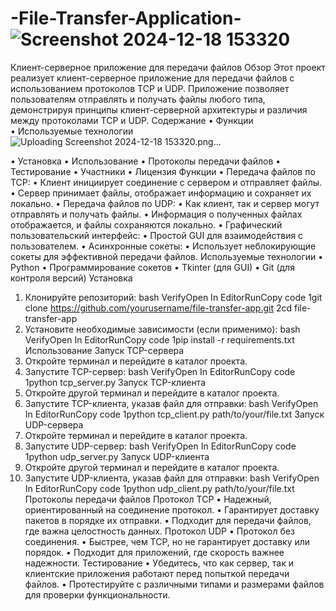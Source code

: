 # -File-Transfer-Application-![Screenshot 2024-12-18 153320](https://github.com/user-attachments/assets/5833a81e-d636-4124-9ef1-e5328c831a5c)

Клиент-серверное приложение для передачи файлов
Обзор
Этот проект реализует клиент-серверное приложение для передачи файлов с использованием протоколов TCP и UDP. Приложение позволяет пользователям отправлять и получать файлы любого типа, демонстрируя принципы клиент-серверной архитектуры и различия между протоколами TCP и UDP.
Содержание
•	Функции      
•	Используемые технологии![Uploading Screenshot 2024-12-18 153320.png…]()

•	Установка
•	Использование
•	Протоколы передачи файлов
•	Тестирование
•	Участники
•	Лицензия
Функции
•	Передача файлов по TCP:
•	Клиент инициирует соединение с сервером и отправляет файлы.
•	Сервер принимает файлы, отображает информацию и сохраняет их локально.
•	Передача файлов по UDP:
•	Как клиент, так и сервер могут отправлять и получать файлы.
•	Информация о полученных файлах отображается, и файлы сохраняются локально.
•	Графический пользовательский интерфейс:
•	Простой GUI для взаимодействия с пользователем.
•	Асинхронные сокеты:
•	Использует неблокирующие сокеты для эффективной передачи файлов.
Используемые технологии
•	Python
•	Программирование сокетов
•	Tkinter (для GUI)
•	Git (для контроля версий)
Установка
1.	Клонируйте репозиторий:
bash
VerifyOpen In EditorRunCopy code
1git clone https://github.com/yourusername/file-transfer-app.git
2cd file-transfer-app
2.	Установите необходимые зависимости (если применимо):
bash
VerifyOpen In EditorRunCopy code
1pip install -r requirements.txt
Использование
Запуск TCP-сервера
1.	Откройте терминал и перейдите в каталог проекта.
2.	Запустите TCP-сервер:
bash
VerifyOpen In EditorRunCopy code
1python tcp_server.py
Запуск TCP-клиента
1.	Откройте другой терминал и перейдите в каталог проекта.
2.	Запустите TCP-клиента, указав файл для отправки:
bash
VerifyOpen In EditorRunCopy code
1python tcp_client.py path/to/your/file.txt
Запуск UDP-сервера
1.	Откройте терминал и перейдите в каталог проекта.
2.	Запустите UDP-сервер:
bash
VerifyOpen In EditorRunCopy code
1python udp_server.py
Запуск UDP-клиента
1.	Откройте другой терминал и перейдите в каталог проекта.
2.	Запустите UDP-клиента, указав файл для отправки:
bash
VerifyOpen In EditorRunCopy code
1python udp_client.py path/to/your/file.txt
Протоколы передачи файлов
Протокол TCP
•	Надежный, ориентированный на соединение протокол.
•	Гарантирует доставку пакетов в порядке их отправки.
•	Подходит для передачи файлов, где важна целостность данных.
Протокол UDP
•	Протокол без соединения.
•	Быстрее, чем TCP, но не гарантирует доставку или порядок.
•	Подходит для приложений, где скорость важнее надежности.
Тестирование
•	Убедитесь, что как сервер, так и клиентские приложения работают перед попыткой передачи файлов.
•	Протестируйте с различными типами и размерами файлов для проверки функциональности.

